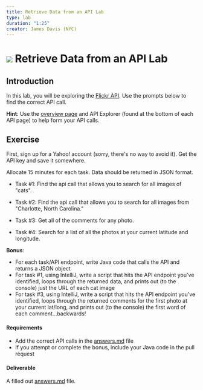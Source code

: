 ```yaml
---
title: Retrieve Data from an API Lab
type: lab
duration: "1:25"
creator: James Davis (NYC)
---
```


# ![](https://ga-dash.s3.amazonaws.com/production/assets/logo-9f88ae6c9c3871690e33280fcf557f33.png) Retrieve Data from an API Lab

## Introduction

In this lab, you will be exploring the [Flickr API](https://www.flickr.com/services/api/). Use the prompts below to find the correct API call.

**Hint**: Use the [overview page](https://www.flickr.com/services/api/misc.overview.html) and API Explorer (found at the bottom of each API page) to help form your API calls.

## Exercise

First, sign up for a Yahoo! account (sorry, there's no way to avoid it). Get the API key and save it somewhere.

Allocate 15 minutes for each task. Data should be returned in JSON format.

- Task #1: Find the api call that allows you to search for all images of "cats".

- Task #2: Find the api call that allows you to search for all images from "Charlotte, North Carolina."

- Task #3: Get all of the comments for any photo.

- Task #4: Search for a list of all the photos at your current latitude and longitude.

**Bonus**:

- For each task/API endpoint, write Java code that calls the API and returns a JSON object
- For task #1, using IntelliJ, write a script that hits the API endpoint you've identified, loops through the returned data, and prints out (to the console) just the URL of each cat image
- For task #3, using IntelliJ, write a script that hits the API endpoint you've identified, loops through the returned comments for the first photo at your current lat/long, and prints out (to the console) the first word of each comment...backwards!


#### Requirements

- Add the correct API calls in the [answers.md](answers.md) file
- If you attempt or complete the bonus, include your Java code in the pull request

#### Deliverable

A filled out [answers.md](answers.md) file.
